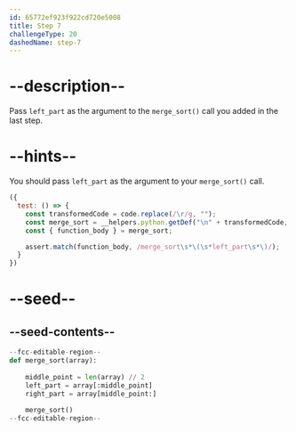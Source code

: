 ```yaml
---
id: 65772ef923f922cd720e5008
title: Step 7
challengeType: 20
dashedName: step-7
---
```


# --description--

Pass `left_part` as the argument to the `merge_sort()` call you added in the last step.

# --hints--

You should pass `left_part` as the argument to your `merge_sort()` call.

```js
({
  test: () => {
    const transformedCode = code.replace(/\r/g, "");
    const merge_sort = __helpers.python.getDef("\n" + transformedCode, "merge_sort");
    const { function_body } = merge_sort;

    assert.match(function_body, /merge_sort\s*\(\s*left_part\s*\)/);
  }
})
```

# --seed--

## --seed-contents--

```py
--fcc-editable-region--
def merge_sort(array):
    
    middle_point = len(array) // 2
    left_part = array[:middle_point]
    right_part = array[middle_point:]
    
    merge_sort()
--fcc-editable-region--
```

